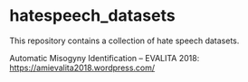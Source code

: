 # hatespeech_datasets
This repository contains a collection of hate speech datasets.

Automatic Misogyny Identification – EVALITA 2018: https://amievalita2018.wordpress.com/

